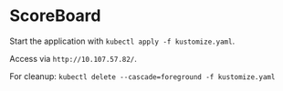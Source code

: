 # ScoreBoard

Start the application with `kubectl apply -f kustomize.yaml`. 

Access via `http://10.107.57.82/`.

For cleanup: `kubectl delete --cascade=foreground -f kustomize.yaml`
